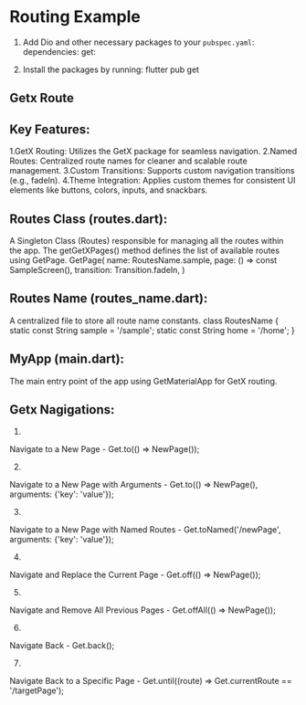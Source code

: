 # Routing Example
1. Add Dio and other necessary packages to your `pubspec.yaml`:
    dependencies:
      get: 

2. Install the packages by running:
    flutter pub get

## Getx Route
## Key Features:
 1.GetX Routing: Utilizes the GetX package for seamless navigation.
 2.Named Routes: Centralized route names for cleaner and scalable route management.
 3.Custom Transitions: Supports custom navigation transitions (e.g., fadeIn).
 4.Theme Integration: Applies custom themes for consistent UI elements like buttons, colors,    inputs, and snackbars.

##  Routes Class (routes.dart):
A Singleton Class (Routes) responsible for managing all the routes within the app.
The getGetXPages() method defines the list of available routes using GetPage.
    GetPage(
      name: RoutesName.sample,
      page: () => const SampleScreen(),
      transition: Transition.fadeIn,
    )

## Routes Name (routes_name.dart):
A centralized file to store all route name constants.
  class RoutesName {
  static const String sample = '/sample';
  static const String home = '/home';
  }

## MyApp (main.dart):
The main entry point of the app using GetMaterialApp for GetX routing.

## Getx Nagigations:
1.
Navigate to a New Page - Get.to(() => NewPage());

2.
Navigate to a New Page with Arguments - Get.to(() => NewPage(), arguments: {'key': 'value'});

3.
Navigate to a New Page with Named Routes - Get.toNamed('/newPage', arguments: {'key': 'value'});

4.
Navigate and Replace the Current Page - Get.off(() => NewPage());

5.
Navigate and Remove All Previous Pages - Get.offAll(() => NewPage());

6.
Navigate Back - Get.back();

7.
Navigate Back to a Specific Page - Get.until((route) => Get.currentRoute == '/targetPage');
